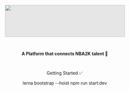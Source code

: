 <a align = "center" href = 'https://teamfinder.team/'>
<p style = 'width = 200px' align = "center">
 <img style="-webkit-user-select: none;margin: auto;cursor: zoom-in;background-color: hsl(0, 0%, 90%);transition: background-color 300ms;" src="https://i.ibb.co/cksFpPJ/Group-4.png". width="385" height="102">
</p>
</a>
<br>

<p align="center">
  <strong>A Platform that connects NBA2K talent 🏀 </strong>
</p>

<br>


<p align="center">
   Getting Started ✅ 
</p>
<p align="center">
lerna bootstrap --hoist npm run start:dev
</p>


